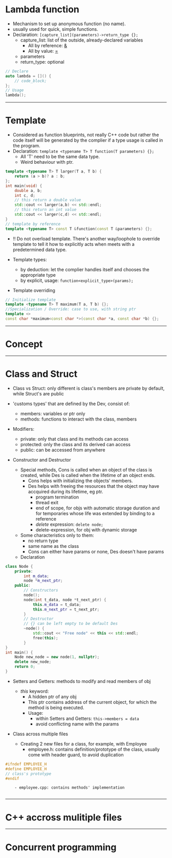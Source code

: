 # Lambda function
- Mechanism to set up anonymous function (no name).
- usually used for quick, simple functions.
- Declaration: `[capture_list](parameters)->return_type {};`
	- capture_list: list of the outside, already-declared variables
		- All by reference: [&](params)
		- All by value: [=](params)
	- parameters
	- return_type: optional
``` cpp
// Declare
auto lambda = []() {
	// code_block;
};
// Usage
lambda();
```

---
# Template
- Considered as function blueprints, not really C++ code but rather the code itself will be generated by the complier if a type usage is called in the program.
- Declaration: `template <typename T> T function(T parameters) {};`
	- All 'T' need to be the same data type.
	- Weird behaviour with ptr.
``` cpp
template <typename T> T larger(T a, T b) {
	return (a > b)? a : b;
};
int main(void) {
	double a, b;
	int c, d;
	// this return a double value
	std::cout << larger(a,b) << std::endl;
	// this return an int value
	std::cout << larger(c,d) << std::endl;
}
// template by reference
template <typename T> const T &function(const T &parameters) {};
```
- !! Do not overload template. There's another way/loophole to override template to tell it how to explicitly acts when meets with a predetermined data type.

- Template types:
	- by deduction: let the complier handles itself and chooses the appropriate type
	- by explicit, usage: `function<explicit_type>(params);`

- Template overriding
``` cpp
// Initialize template
template <typename T> T maximum(T a, T b) {};
//Specialization / Override: case to use, with string ptr
template <>
const char *maximum<const char *>(const char *a, const char *b) {};
```

---
# Concept

---
# Class and Struct
- Class vs Struct: only different is class's members are private by default, while Struct's are public

- 'customs types' that are defined by the Dev, consist of:
	- members: variables or ptr only
	- methods: functions to interact with the class, members

- Modifiers:
	- private: only that class and its methods can access
	- protected: only the class and its derived can access
	- public: can be accessed from anywhere

- Constructor and Destructor
	- Special methods, Cons is called when an object of the class is created, while Des is called when the lifetime of an object ends.
		- Cons helps with initializing the objects' members.
		- Des helps with freeing the resources that the object may have accquired during its lifetime, eg ptr.
			- program termination
			- thread exit
			- end of scope, for objs with automatic storage duration and for temporaries whose life was extended by binding to a reference
			- *delete* expression: `delete node;`
			- delete-expression, for obj with dynamic storage
	- Some characteristics only to them:
		- no return type
		- same name as the class
		- Cons can either have params or none, Des doesn't have params
	- Declaration

``` cpp
class Node {
	private:
		int m_data;
		node *m_next_ptr;
	public:
		// Constructors
		node();
		node(int t_data, node *t_next_ptr) {
			this.m_data = t_data;
			this.m_next_ptr = t_next_ptr;
		}
		// Destructor
		// {} can be left empty to be default Des
		~node() {
			std::cout << "Free node" << this << std::endl;
			free(this);
		}
}
int main() {
	Node new_node = new node(1, nullptr);
	delete new_node;
	return 0;
}
```

- Setters and Getters: methods to modify and read members of obj
	- *this* keyword:
		- A hidden ptr of any obj
		- This ptr contains address of the current object, for which the method is being executed.
		- Usage:
			- within Setters and Getters: `this->members = data`
			- avoid conflicting name with the params

- Class across multiple files
	- Creating 2 new files for a class, for example, with Employee
		- employee.h: contains definition/prototype of the class, usually come with header guard, to avoid duplication
``` cpp
#ifndef EMPLOYEE_H
#define EMPLOYEE_H
// class's prototype
#endif
```
		- employee.cpp: contains methods' implementation
``` cpp
```

---
# C++ accross mulitiple files

---
# Concurrent programming
